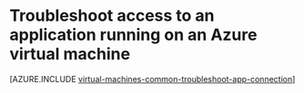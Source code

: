 <properties
	pageTitle="Troubleshoot application access on a VM | Microsoft Azure"
	description="If you can't access an application running on an Azure virtual machine, use these steps to isolate the source of the problem."
	services="virtual-machines-windows"
	documentationCenter=""
	authors="iainfoulds"
	manager="timlt"
	editor=""
	tags="top-support-issue,azure-service-management,azure-resource-manager"/>

<tags
	ms.service="virtual-machines-windows"
	ms.workload="infrastructure-services"
	ms.tgt_pltfrm="vm-windows"
	ms.devlang="na"
	ms.topic="support-article"
	ms.date="04/21/2016"
	ms.author="iainfou"/>

# Troubleshoot access to an application running on an Azure virtual machine

[AZURE.INCLUDE [virtual-machines-common-troubleshoot-app-connection](../../includes/virtual-machines-common-troubleshoot-app-connection.md)]
